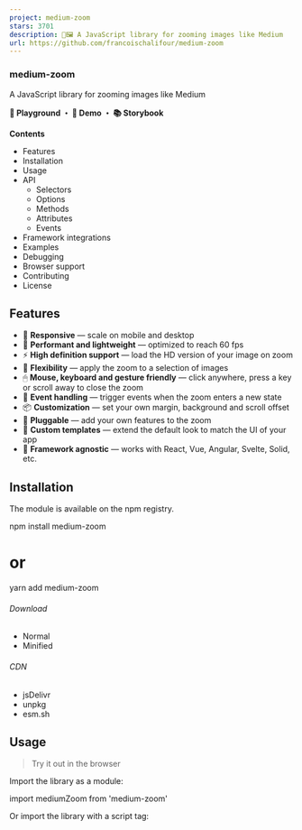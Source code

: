 ```yaml
---
project: medium-zoom
stars: 3701
description: 🔎🖼 A JavaScript library for zooming images like Medium
url: https://github.com/francoischalifour/medium-zoom
---
```


### medium-zoom

A JavaScript library for zooming images like Medium

  

  
  
**🔬 Playground ・ 🔎 Demo ・ 📚 Storybook**

**Contents**

-   Features
-   Installation
-   Usage
-   API
    -   Selectors
    -   Options
    -   Methods
    -   Attributes
    -   Events
-   Framework integrations
-   Examples
-   Debugging
-   Browser support
-   Contributing
-   License

Features
--------

-   📱 **Responsive** — scale on mobile and desktop
-   🚀 **Performant and lightweight** — optimized to reach 60 fps
-   ⚡️ **High definition support** — load the HD version of your image on zoom
-   🔎 **Flexibility** — apply the zoom to a selection of images
-   🖱 **Mouse, keyboard and gesture friendly** — click anywhere, press a key or scroll away to close the zoom
-   🎂 **Event handling** — trigger events when the zoom enters a new state
-   📦 **Customization** — set your own margin, background and scroll offset
-   🔧 **Pluggable** — add your own features to the zoom
-   💎 **Custom templates** — extend the default look to match the UI of your app
-   🔌 **Framework agnostic** — works with React, Vue, Angular, Svelte, Solid, etc.

Installation
------------

The module is available on the npm registry.

npm install medium-zoom
# or
yarn add medium-zoom

###### Download

-   Normal
-   Minified

###### CDN

-   jsDelivr
-   unpkg
-   esm.sh

Usage
-----

> Try it out in the browser

Import the library as a module:

import mediumZoom from 'medium-zoom'

Or import the library with a script tag:

<script src\="node\_modules/medium-zoom/dist/medium-zoom.min.js"\></script\>

That's it! You don't need to import any CSS styles.

Assuming you add the `data-zoomable` attribute to your images:

mediumZoom('\[data-zoomable\]')

Tip

If you want to control when to inject the Medium Zoom CSS styles, you can use the pure JavaScript bundle:

import mediumZoom from 'medium-zoom/dist/pure'
import 'medium-zoom/dist/style.css'

API
---

mediumZoom(selector?: string | HTMLElement | HTMLElement\[\] | NodeList, options?: object): Zoom

### Selectors

The selector allows attaching images to the zoom. It can be of the following types:

-   CSS selectors
-   `HTMLElement`
-   `NodeList`
-   `Array`

// CSS selector
mediumZoom('\[data-zoomable\]')

// HTMLElement
mediumZoom(document.querySelector('#cover'))

// NodeList
mediumZoom(document.querySelectorAll('\[data-zoomable\]'))

// Array
const images \= \[
  document.querySelector('#cover'),
  ...document.querySelectorAll('\[data-zoomable\]'),
\]

mediumZoom(images)

### Options

The options enable the customization of the zoom. They are defined as an object with the following properties:

Property

Type

Default

Description

`margin`

`number`

`0`

The space outside the zoomed image

`background`

`string`

`"#fff"`

The background of the overlay

`scrollOffset`

`number`

`40`

The number of pixels to scroll to close the zoom

`container`

`string` | `HTMLElement` | `object`

`null`

The viewport to render the zoom in  
Read more →

`template`

`string` | `HTMLTemplateElement`

`null`

The template element to display on zoom  
Read more →

mediumZoom('\[data-zoomable\]', {
  margin: 24,
  background: '#BADA55',
  scrollOffset: 0,
  container: '#zoom-container',
  template: '#zoom-template',
})

### Methods

#### `open({ target?: HTMLElement }): Promise<Zoom>`

Opens the zoom and returns a promise resolving with the zoom.

const zoom \= mediumZoom('\[data-zoomable\]')

zoom.open()

_Emits an event `open` on animation start and `opened` when completed._

#### `close(): Promise<Zoom>`

Closes the zoom and returns a promise resolving with the zoom.

const zoom \= mediumZoom('\[data-zoomable\]')

zoom.close()

_Emits an event `close` on animation start and `closed` when completed._

#### `toggle({ target?: HTMLElement }): Promise<Zoom>`

Opens the zoom when closed / dismisses the zoom when opened, and returns a promise resolving with the zoom.

const zoom \= mediumZoom('\[data-zoomable\]')

zoom.toggle()

#### `attach(...selectors: string[] | HTMLElement[] | NodeList[] | Array[]): Zoom`

Attaches the images to the zoom and returns the zoom.

const zoom \= mediumZoom()

zoom.attach('#image-1', '#image-2')
zoom.attach(
  document.querySelector('#image-3'),
  document.querySelectorAll('\[data-zoomable\]')
)

#### `detach(...selectors: string[] | HTMLElement[] | NodeList[] | Array[]): Zoom`

Releases the images from the zoom and returns the zoom.

const zoom \= mediumZoom('\[data-zoomable\]')

zoom.detach('#image-1', document.querySelector('#image-2')) // detach two images
zoom.detach() // detach all images

_Emits an event `detach` on the image._

#### `update(options: object): Zoom`

Updates the options and returns the zoom.

const zoom \= mediumZoom('\[data-zoomable\]')

zoom.update({ background: '#BADA55' })

_Emits an event `update` on each image of the zoom._

#### `clone(options?: object): Zoom`

Clones the zoom with provided options merged with the current ones and returns the zoom.

const zoom \= mediumZoom('\[data-zoomable\]', { background: '#BADA55' })

const clonedZoom \= zoom.clone({ margin: 48 })

clonedZoom.getOptions() // => { background: '#BADA55', margin: 48, ... }

#### `on(type: string, listener: () => void, options?: boolean | AddEventListenerOptions): Zoom`

Registers the listener on each target of the zoom.

The same `options` as `addEventListener` are used.

const zoom \= mediumZoom('\[data-zoomable\]')

zoom.on('closed', event \=> {
  // the image has been closed
})

zoom.on(
  'open',
  event \=> {
    // the image has been opened (tracked only once)
  },
  { once: true }
)

The zoom object is accessible in `event.detail.zoom`.

#### `off(type: string, listener: () => void, options?: boolean | AddEventListenerOptions): Zoom`

Removes the previously registered listener on each target of the zoom.

The same `options` as `removeEventListener` are used.

const zoom \= mediumZoom('\[data-zoomable\]')

function listener(event) {
  // ...
}

zoom.on('open', listener)
// ...
zoom.off('open', listener)

The zoom object is accessible in `event.detail.zoom`.

#### `getOptions(): object`

Returns the zoom options as an object.

const zoom \= mediumZoom({ background: '#BADA55' })

zoom.getOptions() // => { background: '#BADA55', ... }

#### `getImages(): HTMLElement[]`

Returns the images attached to the zoom as an array of `HTMLElement`s.

const zoom \= mediumZoom('\[data-zoomable\]')

zoom.getImages() // => \[HTMLElement, HTMLElement\]

#### `getZoomedImage(): HTMLElement`

Returns the current zoomed image as an `HTMLElement` or `null` if none.

const zoom \= mediumZoom('\[data-zoomable\]')

zoom.getZoomedImage() // => null
zoom.open().then(() \=> {
  zoom.getZoomedImage() // => HTMLElement
})

### Attributes

#### `data-zoom-src`

Specifies the high definition image to open on zoom. This image loads when the user clicks on the source image.

<img src\="image-thumbnail.jpg" data-zoom-src\="image-hd.jpg" alt\="My image" />

### Events

Event

Description

open

Fired immediately when the `open` method is called

opened

Fired when the zoom has finished being animated

close

Fired immediately when the `close` method is called

closed

Fired when the zoom out has finished being animated

detach

Fired when the `detach` method is called

update

Fired when the `update` method is called

const zoom \= mediumZoom('\[data-zoomable\]')

zoom.on('open', event \=> {
  // track when the image is zoomed
})

The zoom object is accessible in `event.detail.zoom`.

Framework integrations
----------------------

Medium Zoom is a JavaScript library that can be used with any framework. Here are some integrations that you can use to get started quickly:

-   React
-   React Markdown
-   Vue
-   Svelte

Examples
--------

Trigger a zoom from another element

const button \= document.querySelector('\[data-action="zoom"\]')
const zoom \= mediumZoom('#image')

button.addEventListener('click', () \=> zoom.open())

Track an event (for analytics)

You can use the `open` event to keep track of how many times a user interacts with your image. This can be useful if you want to gather some analytics on user engagement.

let counter \= 0
const zoom \= mediumZoom('#image-tracked')

zoom.on('open', event \=> {
  console.log(\`"${event.target.alt}" has been zoomed ${++counter} times\`)
})

Detach a zoom once closed

const zoom \= mediumZoom('\[data-zoomable\]')

zoom.on('closed', () \=> zoom.detach(), { once: true })

Attach jQuery elements

jQuery elements are compatible with `medium-zoom` once converted to an array.

mediumZoom($('\[data-zoomable\]').toArray())

Create a zoomable React component

import React, { useRef } from 'react'
import mediumZoom from 'medium-zoom'

export function ImageZoom({ options, ...props }) {
  const zoomRef \= useRef(null)

  function getZoom() {
    if (zoomRef.current \=== null) {
      zoomRef.current \= mediumZoom(options)
    }

    return zoomRef.current
  }

  function attachZoom(image) {
    const zoom \= getZoom()

    if (image) {
      zoom.attach(image)
    } else {
      zoom.detach()
    }
  }

  return <img {...props} ref\={attachZoom} />
}

  

You can see more examples including React and Vue, or check out the storybook.

Debugging
---------

### The zoomed image is not visible

The library doesn't provide a `z-index` value on the zoomed image to avoid conflicts with other frameworks. Some frameworks might specify a `z-index` for their elements, which makes the zoomed image not visible.

If that's the case, you can provide a `z-index` value in your CSS:

.medium-zoom-overlay,
.medium-zoom-image--opened {
  z-index: 999;
}

Browser support
---------------

IE

Edge

Chrome

Firefox

Safari

10\*

12\*

36

34

9

\* _These browsers require a `template` polyfill when using custom templates_.

> Cross-browser testing is sponsored by

Contributing
------------

-   Run `yarn` to install Node dev dependencies
-   Run `yarn start` to build the library in watch mode
-   Run `yarn run storybook` to see your changes at http://localhost:9001

Please read the contributing guidelines for more detailed explanations.

_You can also use npm._

License
-------

MIT © François Chalifour
